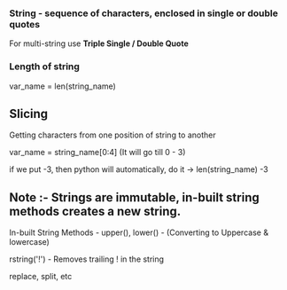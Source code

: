### String - sequence of characters, enclosed in single or double quotes

For multi-string use **Triple Single / Double Quote**

### Length of string

var_name = len(string_name)

## Slicing

Getting characters from one position of string to another

var_name = string_name[0:4]
(It will go till 0 - 3)

if we put -3, then python will automatically, do it -> len(string_name) -3

## Note :- Strings are immutable, in-built string methods creates a new string.

In-built String Methods - upper(), lower() - (Converting to Uppercase & lowercase)

rstring('!') - Removes trailing ! in the string

replace, split, etc
